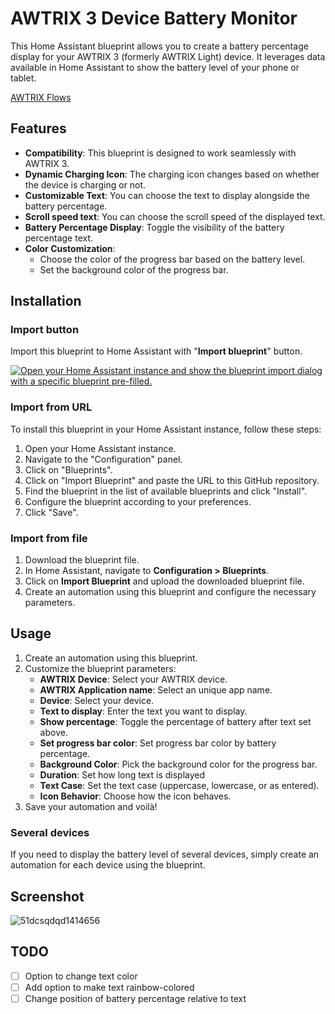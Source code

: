 # AWTRIX 3 Device Battery Monitor 

This Home Assistant blueprint allows you to create a battery percentage display for your AWTRIX 3 (formerly AWTRIX Light) device. It leverages data available in Home Assistant to show the battery level of your phone or tablet. 

[AWTRIX Flows](https://flows.blueforcer.de/flow/XBJpOq0Zorzw)

## Features

+ **Compatibility**: This blueprint is designed to work seamlessly with AWTRIX 3.
+ **Dynamic Charging Icon**: The charging icon changes based on whether the device is charging or not.
+ **Customizable Text**: You can choose the text to display alongside the battery percentage.
+ **Scroll speed text**: You can choose the scroll speed of the displayed text.
+ **Battery Percentage Display**: Toggle the visibility of the battery percentage text.
+ **Color Customization**:
    - Choose the color of the progress bar based on the battery level.
    - Set the background color of the progress bar.

## Installation
### Import button
Import this blueprint to Home Assistant with "**Import blueprint**" button.

[![Open your Home Assistant instance and show the blueprint import dialog with a specific blueprint pre-filled.](https://my.home-assistant.io/badges/blueprint_import.svg)](https://my.home-assistant.io/redirect/blueprint_import/?blueprint_url=https%3A%2F%2Fgithub.com%2Ft3kmor%2FAWTRIXDeviceBatteryMonitor)

### Import from URL 

To install this blueprint in your Home Assistant instance, follow these steps:

1. Open your Home Assistant instance.
2. Navigate to the "Configuration" panel.
3. Click on "Blueprints".
4. Click on "Import Blueprint" and paste the URL to this GitHub repository.
5. Find the blueprint in the list of available blueprints and click "Install".
6. Configure the blueprint according to your preferences.
7. Click "Save".

### Import from file

1. Download the blueprint file.
2. In Home Assistant, navigate to **Configuration > Blueprints**.
3. Click on **Import Blueprint** and upload the downloaded blueprint file.
4. Create an automation using this blueprint and configure the necessary parameters.

## Usage

1. Create an automation using this blueprint.
2. Customize the blueprint parameters:
    - **AWTRIX Device**: Select your AWTRIX device.
    - **AWTRIX Application name**: Select an unique app name.
    - **Device**: Select your device.
    - **Text to display**: Enter the text you want to display.
    - **Show percentage**: Toggle the percentage of battery after text set above.
    - **Set progress bar color**: Set progress bar color by battery percentage.
    - **Background Color**: Pick the background color for the progress bar.
    - **Duration**: Set how long text is displayed
    - **Text Case**: Set the text case (uppercase, lowercase, or as entered).
    - **Icon Behavior**: Choose how the icon behaves.
3. Save your automation and voilà!

### Several devices
If you need to display the battery level of several devices, simply create an automation for each device using the blueprint.

## Screenshot
![51dcsqdqd1414656](https://github.com/t3kmor/AWTRIXDeviceBatteryMonitor/assets/121339563/fbadfb74-c04f-4c72-95ec-295ff065a6af)


## TODO
- [ ] Option to change text color
- [ ] Add option to make text rainbow-colored
- [ ] Change position of battery percentage relative to text
